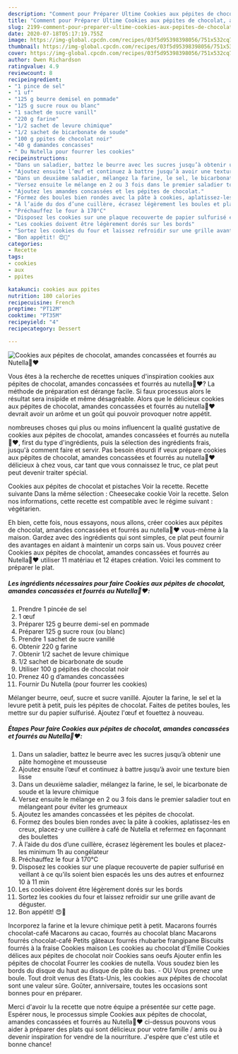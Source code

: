 ```yaml
---
description: "Comment pour Préparer Ultime Cookies aux pépites de chocolat, amandes concassées et fourrés au Nutella🍫❤️"
title: "Comment pour Préparer Ultime Cookies aux pépites de chocolat, amandes concassées et fourrés au Nutella🍫❤️"
slug: 2199-comment-pour-preparer-ultime-cookies-aux-pepites-de-chocolat-amandes-concassees-et-fourres-au-nutella
date: 2020-07-18T05:17:19.755Z
image: https://img-global.cpcdn.com/recipes/03f5d95398398056/751x532cq70/cookies-aux-pepites-de-chocolat-amandes-concassees-et-fourres-au-nutella🍫❤️-photo-principale-de-la-recette.jpg
thumbnail: https://img-global.cpcdn.com/recipes/03f5d95398398056/751x532cq70/cookies-aux-pepites-de-chocolat-amandes-concassees-et-fourres-au-nutella🍫❤️-photo-principale-de-la-recette.jpg
cover: https://img-global.cpcdn.com/recipes/03f5d95398398056/751x532cq70/cookies-aux-pepites-de-chocolat-amandes-concassees-et-fourres-au-nutella🍫❤️-photo-principale-de-la-recette.jpg
author: Owen Richardson
ratingvalue: 4.9
reviewcount: 8
recipeingredient:
- "1 pince de sel"
- "1 uf"
- "125 g beurre demisel en pommade"
- "125 g sucre roux ou blanc"
- "1 sachet de sucre vanill"
- "220 g farine"
- "1/2 sachet de levure chimique"
- "1/2 sachet de bicarbonate de soude"
- "100 g ppites de chocolat noir"
- "40 g damandes concasses"
- " Du Nutella pour fourrer les cookies"
recipeinstructions:
- "Dans un saladier, battez le beurre avec les sucres jusqu’à obtenir une pâte homogène et mousseuse"
- "Ajoutez ensuite l’œuf et continuez à battre jusqu’à avoir une texture bien lisse"
- "Dans un deuxième saladier, mélangez la farine, le sel, le bicarbonate de soude et la levure chimique"
- "Versez ensuite le mélange en 2 ou 3 fois dans le premier saladier tout en mélangeant pour éviter les grumeaux"
- "Ajoutez les amandes concassées et les pépites de chocolat."
- "Formez des boules bien rondes avec la pâte à cookies, aplatissez-les en creux, placez-y une cuillère à café de Nutella et refermez en façonnant des boulettes"
- "À l’aide du dos d’une cuillère, écrasez légèrement les boules et placez-les minimum 1h au congélateur"
- "Préchauffez le four à 170°C"
- "Disposez les cookies sur une plaque recouverte de papier sulfurisé en veillant à ce qu’ils soient bien espacés les uns des autres et enfournez 10 à 11 min"
- "Les cookies doivent être légèrement dorés sur les bords"
- "Sortez les cookies du four et laissez refroidir sur une grille avant de déguster."
- "Bon appétit! 😍🤤"
categories:
- Recette
tags:
- cookies
- aux
- ppites

katakunci: cookies aux ppites 
nutrition: 180 calories
recipecuisine: French
preptime: "PT12M"
cooktime: "PT35M"
recipeyield: "4"
recipecategory: Dessert

---
```



![Cookies aux pépites de chocolat, amandes concassées et fourrés au Nutella🍫❤️](https://img-global.cpcdn.com/recipes/03f5d95398398056/751x532cq70/cookies-aux-pepites-de-chocolat-amandes-concassees-et-fourres-au-nutella🍫❤️-photo-principale-de-la-recette.jpg)

Vous êtes à la recherche de recettes uniques d'inspiration cookies aux pépites de chocolat, amandes concassées et fourrés au nutella🍫❤️? La méthode de préparation est dérange facile. Si faux processus alors le résultat sera insipide et même désagréable. Alors que le délicieux cookies aux pépites de chocolat, amandes concassées et fourrés au nutella🍫❤️ devrait avoir un arôme et un goût qui pouvoir provoquer notre appétit.

nombreuses choses qui plus ou moins influencent la qualité gustative de cookies aux pépites de chocolat, amandes concassées et fourrés au nutella🍫❤️, first du type d'ingrédients, puis la sélection des ingrédients frais, jusqu'à comment faire et servir. Pas besoin étourdi if veux prépare cookies aux pépites de chocolat, amandes concassées et fourrés au nutella🍫❤️ délicieux à chez vous, car tant que vous connaissez le truc, ce plat peut peut devenir traiter spécial.

Cookies aux pépites de chocolat et pistaches Voir la recette. Recette suivante Dans la même sélection : Cheesecake cookie Voir la recette. Selon nos informations, cette recette est compatible avec le régime suivant : végétarien.


Eh bien, cette fois, nous essayons, nous allons, créer cookies aux pépites de chocolat, amandes concassées et fourrés au nutella🍫❤️ vous-même à la maison. Gardez avec des ingrédients qui sont simples, ce plat peut fournir des avantages en aidant à maintenir un corps sain us. Vous pouvez créer Cookies aux pépites de chocolat, amandes concassées et fourrés au Nutella🍫❤️ utiliser 11 matériau et 12 étapes création. Voici les comment to préparer le plat.

<!--inarticleads1-->

##### Les ingrédients nécessaires pour faire Cookies aux pépites de chocolat, amandes concassées et fourrés au Nutella🍫❤️:

1. Prendre 1 pincée de sel
1.  1 œuf
1. Préparer 125 g beurre demi-sel en pommade
1. Préparer 125 g sucre roux (ou blanc)
1. Prendre 1 sachet de sucre vanillé
1. Obtenir 220 g farine
1. Obtenir 1/2 sachet de levure chimique
1.  1/2 sachet de bicarbonate de soude
1. Utiliser 100 g pépites de chocolat noir
1. Prenez 40 g d’amandes concassées
1. Fournir  Du Nutella (pour fourrer les cookies)


Mélanger beurre, oeuf, sucre et sucre vanillé. Ajouter la farine, le sel et la levure petit à petit, puis les pépites de chocolat. Faites de petites boules, les mettre sur du papier sulfurisé. Ajoutez l&#39;œuf et fouettez à nouveau. 

<!--inarticleads2-->

##### Étapes Pour faire Cookies aux pépites de chocolat, amandes concassées et fourrés au Nutella🍫❤️:

1. Dans un saladier, battez le beurre avec les sucres jusqu’à obtenir une pâte homogène et mousseuse
1. Ajoutez ensuite l’œuf et continuez à battre jusqu’à avoir une texture bien lisse
1. Dans un deuxième saladier, mélangez la farine, le sel, le bicarbonate de soude et la levure chimique
1. Versez ensuite le mélange en 2 ou 3 fois dans le premier saladier tout en mélangeant pour éviter les grumeaux
1. Ajoutez les amandes concassées et les pépites de chocolat.
1. Formez des boules bien rondes avec la pâte à cookies, aplatissez-les en creux, placez-y une cuillère à café de Nutella et refermez en façonnant des boulettes
1. À l’aide du dos d’une cuillère, écrasez légèrement les boules et placez-les minimum 1h au congélateur
1. Préchauffez le four à 170°C
1. Disposez les cookies sur une plaque recouverte de papier sulfurisé en veillant à ce qu’ils soient bien espacés les uns des autres et enfournez 10 à 11 min
1. Les cookies doivent être légèrement dorés sur les bords
1. Sortez les cookies du four et laissez refroidir sur une grille avant de déguster.
1. Bon appétit! 😍🤤


Incorporez la farine et la levure chimique petit à petit. Macarons fourrés chocolat-café Macarons au cacao, fourrés au chocolat blanc Macarons fourrés chocolat-café Petits gâteaux fourrés rhubarbe frangipane Biscuits fourrés à la fraise Cookies maison Les cookies au chocolat d&#39;Emilie Cookies délices aux pépites de chocolat noir Cookies sans oeufs Ajouter enfin les pépites de chocolat Fourrer les cookies de nutella. Vous soudez bien les bords du disque du haut au disque de pâte du bas. - OU Vous prenez une boule. Tout droit venus des Etats-Unis, les cookies aux pépites de chocolat sont une valeur sûre. Goûter, anniversaire, toutes les occasions sont bonnes pour en préparer. 


Merci d'avoir lu la recette que notre équipe a présentée sur cette page. Espérer nous, le processus simple Cookies aux pépites de chocolat, amandes concassées et fourrés au Nutella🍫❤️ ci-dessus pouvons vous aider à préparer des plats qui sont délicieux pour votre famille / amis ou à devenir inspiration for vendre de la nourriture. J'espère que c'est utile et bonne chance!
